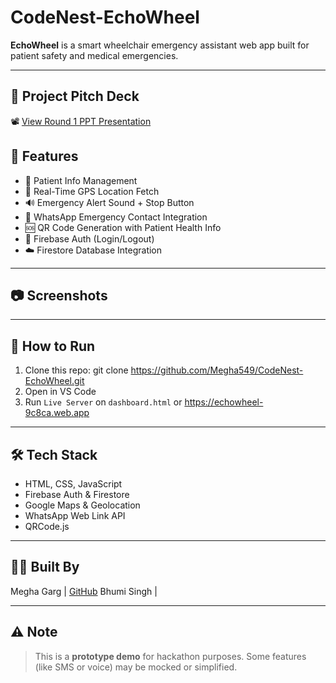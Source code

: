 # CodeNest-EchoWheel 

**EchoWheel** is a smart wheelchair emergency assistant web app built for patient safety and medical emergencies.

---
## 📂 Project Pitch Deck

📽️ [View Round 1 PPT Presentation](https://github.com/Megha549/CodeNest-EchoWheel/blob/main/Team_CodeNest.pdf)


## 📌 Features

- 📝 Patient Info Management
- 📍 Real-Time GPS Location Fetch
- 🔊 Emergency Alert Sound + Stop Button
- 🔗 WhatsApp Emergency Contact Integration
- 🆘 QR Code Generation with Patient Health Info
- 🔐 Firebase Auth (Login/Logout)
- ☁️ Firestore Database Integration
---

## 📷 Screenshots


---

## 🚀 How to Run

1. Clone this repo:
git clone https://github.com/Megha549/CodeNest-EchoWheel.git
2. Open in VS Code
3. Run `Live Server` on `dashboard.html`
or 
https://echowheel-9c8ca.web.app 

---

## 🛠 Tech Stack

- HTML, CSS, JavaScript
- Firebase Auth & Firestore
- Google Maps & Geolocation
- WhatsApp Web Link API
- QRCode.js

---

## 🙋‍♀️ Built By
 Megha Garg | [GitHub](https://github.com/Megha549)
 Bhumi Singh |

---

## ⚠️ Note

> This is a **prototype demo** for hackathon purposes. Some features (like SMS or voice) may be mocked or simplified.
